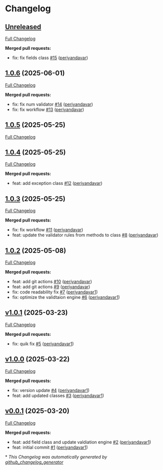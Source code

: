 # Changelog

## [Unreleased](https://github.com/periyandavar/gp_validator/tree/HEAD)

[Full Changelog](https://github.com/periyandavar/gp_validator/compare/1.0.6...HEAD)

**Merged pull requests:**

- fix: fix fields class [\#15](https://github.com/periyandavar/gp_validator/pull/15) ([periyandavar](https://github.com/periyandavar))

## [1.0.6](https://github.com/periyandavar/gp_validator/tree/1.0.6) (2025-06-01)

[Full Changelog](https://github.com/periyandavar/gp_validator/compare/1.0.5...1.0.6)

**Merged pull requests:**

- fix: fix num validator [\#14](https://github.com/periyandavar/gp_validator/pull/14) ([periyandavar](https://github.com/periyandavar))
- fix: fix workflow [\#13](https://github.com/periyandavar/gp_validator/pull/13) ([periyandavar](https://github.com/periyandavar))

## [1.0.5](https://github.com/periyandavar/gp_validator/tree/1.0.5) (2025-05-25)

[Full Changelog](https://github.com/periyandavar/gp_validator/compare/1.0.4...1.0.5)

## [1.0.4](https://github.com/periyandavar/gp_validator/tree/1.0.4) (2025-05-25)

[Full Changelog](https://github.com/periyandavar/gp_validator/compare/1.0.3...1.0.4)

**Merged pull requests:**

- feat: add exception class [\#12](https://github.com/periyandavar/gp_validator/pull/12) ([periyandavar](https://github.com/periyandavar))

## [1.0.3](https://github.com/periyandavar/gp_validator/tree/1.0.3) (2025-05-25)

[Full Changelog](https://github.com/periyandavar/gp_validator/compare/1.0.2...1.0.3)

**Merged pull requests:**

- fix: fix workflow [\#11](https://github.com/periyandavar/gp_validator/pull/11) ([periyandavar](https://github.com/periyandavar))
- feat: update the validator rules from methods to class [\#8](https://github.com/periyandavar/gp_validator/pull/8) ([periyandavar](https://github.com/periyandavar))

## [1.0.2](https://github.com/periyandavar/gp_validator/tree/1.0.2) (2025-05-08)

[Full Changelog](https://github.com/periyandavar/gp_validator/compare/v1.0.1...1.0.2)

**Merged pull requests:**

- feat: add git actions [\#10](https://github.com/periyandavar/gp_validator/pull/10) ([periyandavar](https://github.com/periyandavar))
- feat: add git actions [\#9](https://github.com/periyandavar/gp_validator/pull/9) ([periyandavar](https://github.com/periyandavar))
- fix: code readability fix [\#7](https://github.com/periyandavar/gp_validator/pull/7) ([periyandavar1](https://github.com/periyandavar1))
- fix: optimize the validtaion engine [\#6](https://github.com/periyandavar/gp_validator/pull/6) ([periyandavar1](https://github.com/periyandavar1))

## [v1.0.1](https://github.com/periyandavar/gp_validator/tree/v1.0.1) (2025-03-23)

[Full Changelog](https://github.com/periyandavar/gp_validator/compare/v1.0.0...v1.0.1)

**Merged pull requests:**

- fix: quik fix [\#5](https://github.com/periyandavar/gp_validator/pull/5) ([periyandavar1](https://github.com/periyandavar1))

## [v1.0.0](https://github.com/periyandavar/gp_validator/tree/v1.0.0) (2025-03-22)

[Full Changelog](https://github.com/periyandavar/gp_validator/compare/v0.0.1...v1.0.0)

**Merged pull requests:**

- fix: version update [\#4](https://github.com/periyandavar/gp_validator/pull/4) ([periyandavar1](https://github.com/periyandavar1))
- feat: add updated classes [\#3](https://github.com/periyandavar/gp_validator/pull/3) ([periyandavar1](https://github.com/periyandavar1))

## [v0.0.1](https://github.com/periyandavar/gp_validator/tree/v0.0.1) (2025-03-20)

[Full Changelog](https://github.com/periyandavar/gp_validator/compare/0c9387475aeb1d653d2ce672c70ac2aff898f088...v0.0.1)

**Merged pull requests:**

- feat: add field class and update valdiation engine [\#2](https://github.com/periyandavar/gp_validator/pull/2) ([periyandavar1](https://github.com/periyandavar1))
- feat: initial commit [\#1](https://github.com/periyandavar/gp_validator/pull/1) ([periyandavar1](https://github.com/periyandavar1))



\* *This Changelog was automatically generated by [github_changelog_generator](https://github.com/github-changelog-generator/github-changelog-generator)*
